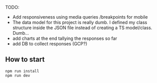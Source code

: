 
TODO:
- Add responsiveness using media queries /breakpoints for mobile
- The data model for this project is really dumb. I defined my class structure inside the JSON file instead of creating a TS model/class. Dumb...
- add charts at the end tallying the responses so far
- add DB to collect responses (GCP?)
## How to start
```
npm run install
npm run dev
```
